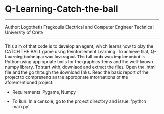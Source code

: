 # Q-Learning-Catch-the-ball
******************************
Author: Logothetis Fragkoulis 
Electrical and Computer Engineer
Technical University of Crete 
*******************************
This aim of that code is to develop an agent, which learns how to play the CATCH THE BALL game using Reinforcement Learning.
To achieve that, Q-Learning technique was leveraged. The full code was implemented in Python using appropriate tools for the graphics items and the well-known numpy library. To start with, downlaod and extract the files. Open the .html file and the go through the download links.
Read the basic report of the project to comprehend all the appropriate informations of the aforementioned project.



* Requirements:
Pygame,
Numpy

* To Run:
In a console, go to the project directory and issue: 'python main.py'

